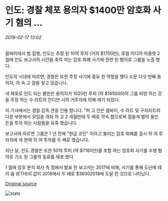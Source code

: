 # 인도: 경찰 체포 용의자 $1400만 암호화 사기 혐의 ...

###### 2019-02-17 13:02

뭄바이에서 법 집행, 인도는 추정 된 10억 루피 (거의 $1700만), 로컬 미디어 아울렛 2 월에 인도 보고서의 시간을 축적 하는 암호 화폐 사기에 관련 된 혐의로 그룹을 노출 했다.

인도의 시대에 따르면, 경찰은 또한 주장 사기에 중요 한 역할을 했다 소문 다섯 번째 용의자, 아 쇽 고 얄을 찾고 있습니다.

네 체포로 인도 되는 불만은 용의자가 1020만 루피 (약 $145000)의 그를 비방 하는 것을 주장 하는 수 라트의 인디언 시의 거주자에 의해 제기 되었다.

이 기사에서는 경찰 감독 관을 인용 합니다. "피 고 인은 뭄바이, 수 라트 및 구자라트의 다른 부분에서 모임을 개최 하 고 2 개월만에 두 배로 약속 함으로써 힘들게 벌어 들인 돈을 투자 하는 사람들을 유혹 했습니다.

보고서에 따르면 그룹은 1 년 전에 "현금 코인" 이라고 불리는 암호 화폐를 출시 하 여 투자자에 게 판매 하 여 투자를 두 배로 했습니다.

지난 달, 인도 경찰은 또한 50억 루피 (약 $7160만)를 포함 하는 암호화 사기를 수행 혐의로 기소 된 그룹의 동료를 체포 했다.

1 월에 암호 분석 회사 측 점에서 발표 한 보고서는 2017에 비해, 사기를 통해 도난에 테 리 움 (ETH)의 값이 2018에서 두 배로 $36002018에 도달 한 것으로 나타났다.

[Original source](https://cointelegraph.com/news/india-police-arrest-suspects-in-alleged-14-million-crypto-scam)

![stats](https://c.statcounter.com/11760860/0/a89fa40b/1/ "stats")
